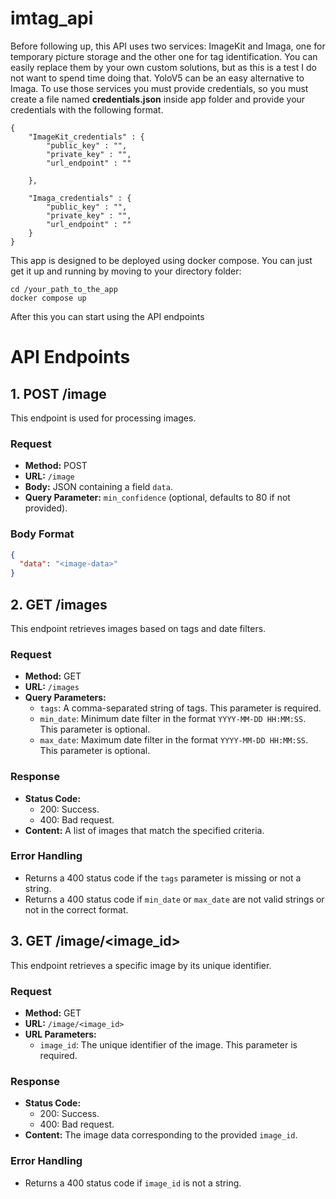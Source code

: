 # imtag_api

Before following up, this API uses two services: ImageKit and Imaga, one for temporary picture storage and the other one for tag identification.
You can easily replace them by your own custom solutions, but as this is a test I do not want to spend time doing that. YoloV5 can be an easy alternative to Imaga.
To use those services you must provide credentials, so you must create a file named **credentials.json** inside app folder and provide your credentials with the following format.
```
{
    "ImageKit_credentials" : {
        "public_key" : "",
        "private_key" : "",
        "url_endpoint" : ""

    },

    "Imaga_credentials" : {
        "public_key" : "",
        "private_key" : "",
        "url_endpoint" : ""
    }
}
```
This app is designed to be deployed using docker compose. You can just get it up and running by moving to your directory folder:

```
cd /your_path_to_the_app
docker compose up
```

After this you can start using the API endpoints

# API Endpoints

## 1. POST /image

This endpoint is used for processing images.

### Request

- **Method:** POST
- **URL:** `/image`
- **Body:** JSON containing a field `data`.
- **Query Parameter:** `min_confidence` (optional, defaults to 80 if not provided).

### Body Format

```json
{
  "data": "<image-data>"
}
```

## 2. GET /images

This endpoint retrieves images based on tags and date filters.

### Request

- **Method:** GET
- **URL:** `/images`
- **Query Parameters:** 
  - `tags`: A comma-separated string of tags. This parameter is required.
  - `min_date`: Minimum date filter in the format `YYYY-MM-DD HH:MM:SS`. This parameter is optional.
  - `max_date`: Maximum date filter in the format `YYYY-MM-DD HH:MM:SS`. This parameter is optional.

### Response

- **Status Code:** 
  - 200: Success.
  - 400: Bad request.
- **Content:** A list of images that match the specified criteria.

### Error Handling

- Returns a 400 status code if the `tags` parameter is missing or not a string.
- Returns a 400 status code if `min_date` or `max_date` are not valid strings or not in the correct format.

## 3. GET /image/<image_id>

This endpoint retrieves a specific image by its unique identifier.

### Request

- **Method:** GET
- **URL:** `/image/<image_id>`
- **URL Parameters:** 
  - `image_id`: The unique identifier of the image. This parameter is required.

### Response

- **Status Code:** 
  - 200: Success.
  - 400: Bad request.
- **Content:** The image data corresponding to the provided `image_id`.

### Error Handling

- Returns a 400 status code if `image_id` is not a string.
